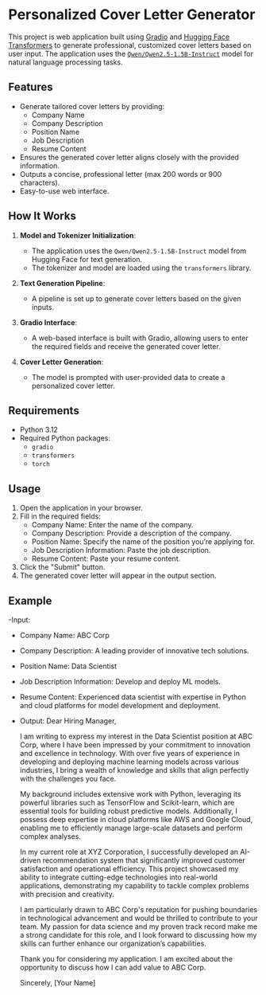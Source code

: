 # Personalized Cover Letter Generator

This project is web application built using [Gradio](https://gradio.app/) and [Hugging Face Transformers](https://huggingface.co/docs/transformers/index) to generate professional, customized cover letters based on user input. The application uses the [`Qwen/Qwen2.5-1.5B-Instruct`](https://huggingface.co/Qwen/QwQ-32B-Preview) model for natural language processing tasks.

## Features

- Generate tailored cover letters by providing:
  - Company Name
  - Company Description
  - Position Name
  - Job Description
  - Resume Content
- Ensures the generated cover letter aligns closely with the provided information.
- Outputs a concise, professional letter (max 200 words or 900 characters).
- Easy-to-use web interface.

## How It Works

1. **Model and Tokenizer Initialization**:
   - The application uses the `Qwen/Qwen2.5-1.5B-Instruct` model from Hugging Face for text generation.
   - The tokenizer and model are loaded using the `transformers` library.

2. **Text Generation Pipeline**:
   - A pipeline is set up to generate cover letters based on the given inputs.

3. **Gradio Interface**:
   - A web-based interface is built with Gradio, allowing users to enter the required fields and receive the generated cover letter.

4. **Cover Letter Generation**:
   - The model is prompted with user-provided data to create a personalized cover letter.

## Requirements

- Python 3.12
- Required Python packages:
  - `gradio`
  - `transformers`
  - `torch`

## Usage

1. Open the application in your browser.
2. Fill in the required fields:
    - Company Name: Enter the name of the company.
    - Company Description: Provide a description of the company.
    - Position Name: Specify the name of the position you’re applying for.
    - Job Description Information: Paste the job description.
    - Resume Content: Paste your resume content.
3. Click the "Submit" button.
4. The generated cover letter will appear in the output section.


## Example

-Input:
  - Company Name: ABC Corp
  - Company Description: A leading provider of innovative tech solutions.
  - Position Name: Data Scientist
  - Job Description Information: Develop and deploy ML models.
  - Resume Content: Experienced data scientist with expertise in Python and cloud platforms for model development and deployment.

- Output:
  Dear Hiring Manager,

  I am writing to express my interest in the Data Scientist position at ABC Corp, where I have been impressed by your commitment to innovation and excellence in technology. With over five years of experience in developing and deploying machine learning models across various industries, I bring a wealth of knowledge and skills that align perfectly with the challenges you face.

  My background includes extensive work with Python, leveraging its powerful libraries such as TensorFlow and Scikit-learn, which are essential tools for building robust predictive models. Additionally, I possess deep expertise in cloud platforms like AWS and Google Cloud, enabling me to efficiently manage large-scale datasets and perform complex analyses.

  In my current role at XYZ Corporation, I successfully developed an AI-driven recommendation system that significantly improved customer satisfaction and operational efficiency. This project showcased my ability to integrate cutting-edge technologies into real-world applications, demonstrating my capability to tackle complex problems with precision and creativity.

  I am particularly drawn to ABC Corp's reputation for pushing boundaries in technological advancement and would be thrilled to contribute to your team. My passion for data science and my proven track record make me a strong candidate for this role, and I look forward to discussing how my skills can further enhance our organization’s capabilities.

  Thank you for considering my application. I am excited about the opportunity to discuss how I can add value to ABC Corp.

  Sincerely,
  [Your Name]